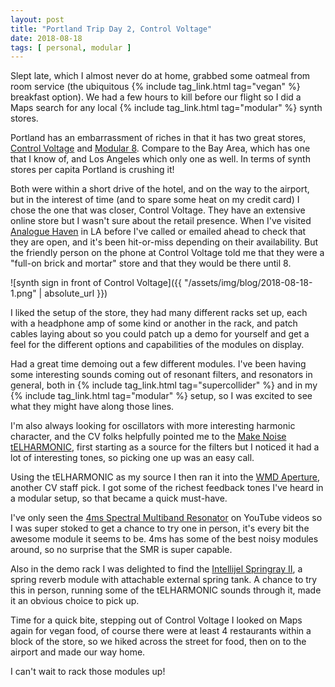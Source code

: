 ```yaml
---
layout: post
title: "Portland Trip Day 2, Control Voltage"
date: 2018-08-18
tags: [ personal, modular ]
---
```


Slept late, which I almost never do at home, grabbed some oatmeal from room
service (the ubiquitous {% include tag_link.html tag="vegan" %} breakfast
option). We had a few hours to kill before our flight so I did a Maps
search for any local {% include tag_link.html tag="modular" %} synth stores.

Portland has an embarrassment of riches in that it has two great stores,
[Control Voltage](http://controlvoltage.net/) and
[Modular 8](http://modular8.com). Compare to the Bay Area, which has one that
I know of, and Los Angeles which only one as well. In terms of synth stores
per capita
Portland is crushing it!

Both were within a short drive of the hotel, and on
the way to the airport, but in the interest of time (and to spare some heat on
my credit card) I chose the one that was closer, Control Voltage. They have an
extensive online store but I wasn't sure about the retail presence. When I've
visited [Analogue Haven](http://analoguehaven.com) in LA before I've called or
emailed ahead to check that
they are open, and it's been hit-or-miss depending on their availability.
But the friendly person on the phone at Control Voltage told me that they were
a "full-on brick and mortar" store and that they would be there until 8.

![synth sign in front of Control Voltage]({{ "/assets/img/blog/2018-08-18-1.png" | absolute_url }})

I liked the setup of the store, they had
many different racks set up, each with a headphone amp of some kind or another
in the rack, and patch cables laying about so you could patch up a demo for
yourself and get a feel for the different options and capabilities of the
modules on display.

Had a great time demoing out a few different modules. I've been having some
interesting sounds coming out of resonant filters, and resonators in general,
both in {% include tag_link.html tag="supercollider" %} and in my
{% include tag_link.html tag="modular" %} setup, so I was excited to see what
they might have along those lines.

I'm also always looking for oscillators with more interesting harmonic
character, and the CV folks helpfully pointed me to the
[Make Noise tELHARMONIC](http://www.makenoisemusic.com/modules/telharmonic),
first starting as a source for the filters but I noticed it had a lot of
interesting tones, so picking one up was an easy call.

Using the tELHARMONIC as my source I then ran it into the
[WMD Aperture](https://wmdevices.com/products/aperture), another CV staff pick.
I got some of the richest feedback tones I've heard in a modular setup, so that
became a quick must-have.

I've only seen the
[4ms Spectral Multiband Resonator](https://4mscompany.com/smr.php)
on YouTube videos so I was super stoked to get a chance to try one in person,
it's every bit the awesome module it seems to be. 4ms has some of the best
noisy modules around, so no surprise that the SMR is super capable.

Also in the demo rack I was delighted to find the
[Intellijel Springray II](https://intellijel.com/shop/eurorack/springray-2/),
a spring reverb module with attachable external spring tank. A chance to try
this in person, running some of the tELHARMONIC sounds through it, made it an
obvious choice to pick up.

Time for a quick bite, stepping out of Control Voltage I looked on Maps again
for vegan food, of course there were at least 4 restaurants within a block of
the store, so we hiked across the street for food, then on to the airport and
made our way home.

I can't wait to rack those modules up!
